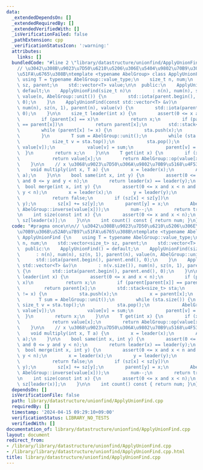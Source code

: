 ```yaml
---
data:
  _extendedDependsOn: []
  _extendedRequiredBy: []
  _extendedVerifiedWith: []
  _isVerificationFailed: false
  _pathExtension: cpp
  _verificationStatusIcon: ':warning:'
  attributes:
    links: []
  bundledCode: "#line 2 \"library/datastructure/unionfind/ApplyUnionFind.cpp\"\n\n\
    // \u3042\u308B\u9023\u7D50\u6210\u5206\u306E\u5404\u9802\u70B9\u306B\u52A0\u7B97\
    \u51FA\u6765\u308B\ntemplate <typename AbelGroup> class ApplyUnionFind {\n   \
    \ using T = typename AbelGroup::value_type;\n    size_t n, num;\n    std::vector<size_t>\
    \ sz, parent;\n    std::vector<T> value;\n\n  public:\n    ApplyUnionFind() =\
    \ default;\n    ApplyUnionFind(size_t n)\n        : n(n), num(n), sz(n, 1), parent(n),\
    \ value(n, AbelGroup::unit()) {\n        std::iota(parent.begin(), parent.end(),\
    \ 0);\n    }\n    ApplyUnionFind(const std::vector<T> &v)\n        : n(v.size()),\
    \ num(n), sz(n, 1), parent(n), value(v) {\n        std::iota(parent.begin(), parent.end(),\
    \ 0);\n    }\n\n    size_t leader(int x) {\n        assert(0 <= x and x < n);\n\
    \        if (parent[x] == x)\n            return x;\n        if (parent[parent[x]]\
    \ == parent[x])\n            return parent[x];\n        std::stack<size_t> sta;\n\
    \        while (parent[x] != x) {\n            sta.push(x);\n            x = parent[x];\n\
    \        }\n        T sum = AbelGroup::unit();\n        while (sta.size()) {\n\
    \            size_t v = sta.top();\n            sta.pop();\n            AbelGroup::Rchop(sum,\
    \ value[v]);\n            value[v] = sum;\n            parent[v] = x;\n      \
    \  }\n        return x;\n    }\n\n    T get(int x) {\n        if (x == leader(x))\n\
    \            return value[x];\n        return AbelGroup::op(value[x], value[parent[x]]);\n\
    \    }\n\n    // x \u3068\u9023\u7D50\u306A\u9802\u70B9\u5168\u4F53\u306B *=a\n\
    \    void multiply(int x, T a) {\n        x = leader(x);\n        AbelGroup::Rchop(value[x],\
    \ a);\n    }\n\n    bool same(int x, int y) {\n        assert(0 <= x and x < n\
    \ and 0 <= y and y < n);\n        return leader(x) == leader(y);\n    }\n\n  \
    \  bool merge(int x, int y) {\n        assert(0 <= x and x < n and 0 <= y and\
    \ y < n);\n        x = leader(x);\n        y = leader(y);\n        if (x == y)\n\
    \            return false;\n        if (sz[x] < sz[y])\n            std::swap(x,\
    \ y);\n        sz[x] += sz[y];\n        parent[y] = x;\n        AbelGroup::Rchop(value[y],\
    \ AbelGroup::inverse(value[x]));\n        num--;\n        return true;\n    }\n\
    \n    int size(const int x) {\n        assert(0 <= x and x < n);\n        return\
    \ sz[leader(x)];\n    }\n\n    int count() const { return num; }\n};\n"
  code: "#pragma once\n\n// \u3042\u308B\u9023\u7D50\u6210\u5206\u306E\u5404\u9802\
    \u70B9\u306B\u52A0\u7B97\u51FA\u6765\u308B\ntemplate <typename AbelGroup> class\
    \ ApplyUnionFind {\n    using T = typename AbelGroup::value_type;\n    size_t\
    \ n, num;\n    std::vector<size_t> sz, parent;\n    std::vector<T> value;\n\n\
    \  public:\n    ApplyUnionFind() = default;\n    ApplyUnionFind(size_t n)\n  \
    \      : n(n), num(n), sz(n, 1), parent(n), value(n, AbelGroup::unit()) {\n  \
    \      std::iota(parent.begin(), parent.end(), 0);\n    }\n    ApplyUnionFind(const\
    \ std::vector<T> &v)\n        : n(v.size()), num(n), sz(n, 1), parent(n), value(v)\
    \ {\n        std::iota(parent.begin(), parent.end(), 0);\n    }\n\n    size_t\
    \ leader(int x) {\n        assert(0 <= x and x < n);\n        if (parent[x] ==\
    \ x)\n            return x;\n        if (parent[parent[x]] == parent[x])\n   \
    \         return parent[x];\n        std::stack<size_t> sta;\n        while (parent[x]\
    \ != x) {\n            sta.push(x);\n            x = parent[x];\n        }\n \
    \       T sum = AbelGroup::unit();\n        while (sta.size()) {\n           \
    \ size_t v = sta.top();\n            sta.pop();\n            AbelGroup::Rchop(sum,\
    \ value[v]);\n            value[v] = sum;\n            parent[v] = x;\n      \
    \  }\n        return x;\n    }\n\n    T get(int x) {\n        if (x == leader(x))\n\
    \            return value[x];\n        return AbelGroup::op(value[x], value[parent[x]]);\n\
    \    }\n\n    // x \u3068\u9023\u7D50\u306A\u9802\u70B9\u5168\u4F53\u306B *=a\n\
    \    void multiply(int x, T a) {\n        x = leader(x);\n        AbelGroup::Rchop(value[x],\
    \ a);\n    }\n\n    bool same(int x, int y) {\n        assert(0 <= x and x < n\
    \ and 0 <= y and y < n);\n        return leader(x) == leader(y);\n    }\n\n  \
    \  bool merge(int x, int y) {\n        assert(0 <= x and x < n and 0 <= y and\
    \ y < n);\n        x = leader(x);\n        y = leader(y);\n        if (x == y)\n\
    \            return false;\n        if (sz[x] < sz[y])\n            std::swap(x,\
    \ y);\n        sz[x] += sz[y];\n        parent[y] = x;\n        AbelGroup::Rchop(value[y],\
    \ AbelGroup::inverse(value[x]));\n        num--;\n        return true;\n    }\n\
    \n    int size(const int x) {\n        assert(0 <= x and x < n);\n        return\
    \ sz[leader(x)];\n    }\n\n    int count() const { return num; }\n};"
  dependsOn: []
  isVerificationFile: false
  path: library/datastructure/unionfind/ApplyUnionFind.cpp
  requiredBy: []
  timestamp: '2024-04-15 09:29:10+09:00'
  verificationStatus: LIBRARY_NO_TESTS
  verifiedWith: []
documentation_of: library/datastructure/unionfind/ApplyUnionFind.cpp
layout: document
redirect_from:
- /library/library/datastructure/unionfind/ApplyUnionFind.cpp
- /library/library/datastructure/unionfind/ApplyUnionFind.cpp.html
title: library/datastructure/unionfind/ApplyUnionFind.cpp
---
```

